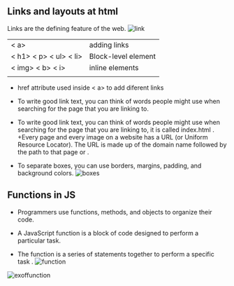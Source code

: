 ## Links  and layouts at html
 Links are the defining feature of the web.
 ![link](https://lh3.googleusercontent.com/proxy/5ZsmJW4dBesycgRxaS6ElSBqyA0PASp4hDZorOZdjk6_Ks1bqSALQ4nauUDTDSnmxu7XcBnIHO2O8Nd4XVH5O2uC_xV4W3dov8SN_-2MmwJowF2EKw)

 |          |           |
| ----------------  | --------------|
 |< a>| adding links|
 | < h1> < p> < ul> < li> |Block-level element| |
 |< img> < b> < i>| inline elements|
 |||
  
  + href attribute used inside < a> to add diferent links
   +  To write good link text, you can think of words people might  use when searching for the page that you are linking to. 
   + To write good link text, you can think of words people might use when searching for the page that you are linking to, it is called  index.html .
   +Every page and every image on a website has a URL (or Uniform Resource Locator). The URL is  made up of the domain name followed by the path to that page or .

   + To separate boxes, you can use  borders, margins, padding, and background colors.
![boxes](https://assets.codepen.io/839027/internal/screenshots/pens/yVaNrx.default.png?fit=cover&format=auto&ha=false&height=540&quality=75&v=2&version=1479326298&width=960)
  ## Functions in JS 
   + Programmers use functions, methods, and objects to organize their code.

 + A JavaScript function is a block of code designed to perform a particular task.
 +  The function is a series of statements together to perform a specific task .
 ![function](https://cdn.programiz.com/cdn/farfuture/oAZVf3IqOKOYj_aJ-IoYQvbJ2CB-B3y4HXSLXBUmYcY/mtime:1591592163/sites/tutorial2program/files/javascript-function-with-parameter.png)

 ![exoffunction](https://s3.ap-south-1.amazonaws.com/s3.studytonight.com/tutorials/uploads/pictures/1587882057-1.png)